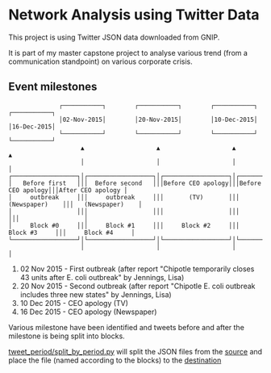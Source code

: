 # Network Analysis using Twitter Data

This project is using Twitter JSON data downloaded from GNIP.

It is part of my master capstone project to analyse various trend 
(from a communication standpoint) on various corporate crisis.

## Event milestones
```
              ┌───────────┐        ┌───────────┐        ┌───────────┐        ┌───────────┐
              │02-Nov-2015│        │20-Nov-2015│        │10-Dec-2015│        │16-Dec-2015│
              └───────────┘        └───────────┘        └───────────┘        └───────────┘
                    ▲                    ▲                    ▲                    ▲
                    │                    │                    │                    │
┌──────────────────┐│┌──────────────────┐│┌──────────────────┐│┌──────────────────┐│┌──────────────────┐
│   Before first   │││  Before second   │││Before CEO apology│││Before CEO apology│││After CEO apology │
│     outbreak     │││     outbreak     │││       (TV)       │││   (Newspaper)    │││   (Newspaper)    │
│                  │││                  │││                  │││                  │││                  │
│     Block #0     │││     Block #1     │││     Block #2     │││     Block #3     │││     Block #4     │
└──────────────────┘│└──────────────────┘│└──────────────────┘│└──────────────────┘│└──────────────────┘
                    │                    │                    │                    │
```
1. 02 Nov 2015 - First outbreak (after report "Chipotle temporarily closes 43 units after E. coli outbreak" by Jennings, Lisa)
1. 20 Nov 2015 - Second outbreak (after report "Chipotle E. coli outbreak includes three new states" by Jennings, Lisa)
1. 10 Dec 2015 - CEO apology (TV)
1. 16 Dec 2015 - CEO apology (Newspaper)

Various milestone have been identified and tweets before and after the milestone is being split into blocks.

[tweet_period/split_by_period.py](tweet_period/split_by_period.py) will split the JSON files from the 
[source](tweet_period/input) and place the file (named according to the blocks) to the [destination](tweet_period/output) 